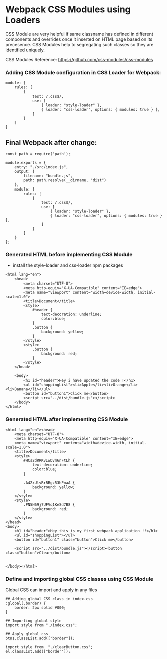 # Webpack CSS Modules using Loaders
CSS Module are very helpful if same classname has defined in different components and overrides once it inserted on HTML page based on its precesence. CSS Modules help to segregating such classes so they are identified uniquely.

CSS Modules Reference: https://github.com/css-modules/css-modules

### Adding CSS Module configuration in CSS Loader for Webpack:
```
module: {
    rules: [
        {
            test: /.css$/,
            use: [
                { loader: "style-loader" },
                { loader: "css-loader", options: { modules: true } },
            ]
        }
    ]
}
```
## Final Webpack after change:
```
const path = require('path');

module.exports = {
    entry: "./src/index.js",
    output: {
        filename: "bundle.js",
        path: path.resolve(__dirname, "dist")
    },
    module: {
        rules: [
            {
                test: /.css$/,
                use: [
                    { loader: "style-loader" },
                    { loader: "css-loader", options: { modules: true } },
                ]
            }
        ]
    }
};
```
### Generated HTML before implementing CSS Module
- install the style-loader and css-loader npm packages
```
<html lang="en">
    <head>
        <meta charset="UTF-8">
        <meta http-equiv="X-UA-Compatible" content="IE=edge">
        <meta name="viewport" content="width=device-width, initial-scale=1.0">
        <title>Document</title>
        <style>
            #header {
                text-decoration: underline;
                color:blue;
            }
            .button {
                background: yellow;
            }
        </style>
        <style>
            .button {
                background: red;
            }
        </style>
    </head>

    <body>
        <h1 id="header">Hey i have updated the code !</h1>
        <ul id="shoppingList"><li>Apple</li><li>Orange</li><li>Banana</li></ul>
        <button id="button1">Click me</button>
        <script src="../dist/bundle.js"></script>
    </body>
</html>
```

### Generated HTML after implementing CSS Module

```
<html lang="en"><head>
    <meta charset="UTF-8">
    <meta http-equiv="X-UA-Compatible" content="IE=edge">
    <meta name="viewport" content="width=device-width, initial-scale=1.0">
    <title>Document</title>
    <style>
        #HCs2dRRKvIwDvm6nFtLh {
            text-decoration: underline;
            color:blue;
        }

        .A4ZxUlvRrRRgz53hPnaA {
            background: yellow;
        }
    </style>
    <style>
        .PN5N69j7UFVq1KeSd7B8 {
            background: red;
        }
    </style>
</head>
<body>
    <h1 id="header">Hey this is my first webpack application !!</h1>
    <ul id="shoppingList"></ul>
    <button id="button1" class="button">Click me</button>

    <script src="../dist/bundle.js"></script><button class="button">Clear</button>


</body></html>
```

### Define and importing global CSS classes using CSS Module
Global CSS can import and apply in any files

```
## Adding global CSS class in index.css
:global(.border) {
    border: 2px solid #000;
}

## Importing global style
import style from "./index.css";

## Apply global css
btn1.classList.add(["border"]);

import style from  "./clearButton.css";
el.classList.add(["border"]);

```